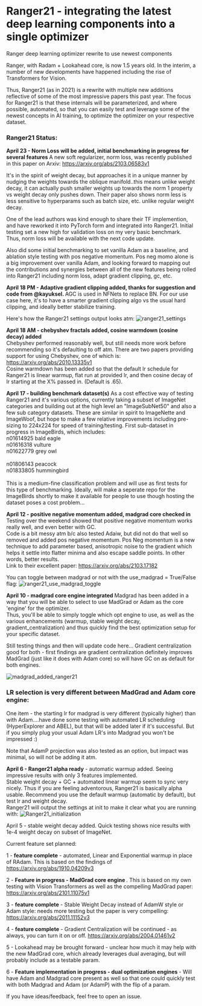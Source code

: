 # Ranger21 - integrating the latest deep learning components into a single optimizer
Ranger deep learning optimizer rewrite to use newest components 

Ranger, with Radam + Lookahead core, is now 1.5 years old.  In the interim, a number of new developments have happened including the rise of Transformers for Vision.

Thus, Ranger21 (as in 2021) is a rewrite with multiple new additions reflective of some of the most impressive papers this past year.  The focus for Ranger21 is that these internals will be parameterized, and where possible, automated, so that you can easily test and leverage some of the newest concepts in AI training, to optimize the optimizer on your respective dataset. 

### Ranger21 Status:</br>
<b> April 23 - Norm Loss will be added, initial benchmarking in progress for several features </b> A new soft regularizer, norm loss, was recently published in this paper on Arxiv:  https://arxiv.org/abs/2103.06583v1  

It's in the spirit of weight decay, but approaches it in a unique manner by nudging the weights towards the oblique manifold..this means unlike weight decay, it can actually push smaller weights up towards the norm 1 property vs weight decay only pushes down.  Their paper also shows norm less is less sensitive to hyperparams such as batch size, etc. unlike regular weight decay.</br>

One of the lead authors was kind enough to share their TF implemention, and have reworked it into PyTorch form and integrated into Ranger21.  Initial testing set a new high for validation loss on my very basic benchmark.  Thus, norm loss will be available with the next code update. </br>

Also did some initial benchmarking to set vanilla Adam as a baseline, and ablation style testing with pos negative momentum.  Pos neg momo alone is a big improvement over vanilla Adam, and looking forward to mapping out the contributions and synergies between all of the new features being rolled into Ranger21 including norm loss, adapt gradient clipping, gc, etc.  

<b> April 18 PM - Adaptive gradient clipping added, thanks for suggestion and code from @kayuksel. </b> AGC is used in NFNets to replace BN.  For our use case here, it's to have a smarter gradient clipping algo vs the usual hard clipping, and ideally better stabilize training.

Here's how the Ranger21 settings output looks atm:
![ranger21_settings](https://user-images.githubusercontent.com/46302957/115160522-7a513380-a04d-11eb-80a9-871f99da798e.JPG)


<b> April 18 AM - chebyshev fractals added, cosine warmdown (cosine decay) added </b></br>
Chebyshev performed reasonably well, but still needs more work before recommending so it's defaulting to off atm. 
There are two papers providing support for using Chebyshev, one of which is:
https://arxiv.org/abs/2010.13335v1 </br>
Cosine warmdown has been added so that the default lr schedule for Ranger21 is linear warmup, flat run at provided lr, and then cosine decay of lr starting at the X% passed in.  (Default is .65).  

<b> April 17 - building benchmark dataset(s)</b> As a cost effective way of testing Ranger21 and it's various options, currently taking a subset of ImageNet categories and building out at the high level an "ImageSubNet50" and also a few sub category datasets.  These are similar in spirit to ImageNette and ImageWoof, but hope to make a few relative improvements including pre-sizing to 224x224 for speed of training/testing.
First sub-dataset in progress in ImageBirds, which includes:  </br>
n01614925 bald eagle </br>
n01616318 vulture</br>
n01622779 grey owl</br>  
n01806143 peacock</br>
n01833805 hummingbird</br>
</br>
This is a medium-fine classification problem and will use as first tests for this type of benchmarking.  Ideally, will make a seperate repo for the ImageBirds shortly to make it available for people to use though hosting the dataset poses a cost problem... 

<b> April 12 - positive negative momentum added, madgrad core checked in </b> Testing over the weekend showed that positive negative momentum works really well, and even better with GC.  
Code is a bit messy atm b/c also tested Adaiw, but did not do that well so removed and added pos negative momentum.
Pos Neg momentum is a new technique to add parameter based, anisotropic noise to the gradient which helps it settle into flatter minima and also escape saddle points. 
In other words, better results.
</br>
Link to their excellent paper:
https://arxiv.org/abs/2103.17182

You can toggle between madgrad or not with the use_madgrad = True/False flag:
![ranger21_use_madgrad_toggle](https://user-images.githubusercontent.com/46302957/114484623-6c1f9500-9bbf-11eb-84f0-830859556856.JPG)


<b> April 10 - madgrad core engine integrated </b> Madgrad has been added in a way that you will be able to select to use MadGrad or Adam as the core 'engine' for the optimizer.  
Thus, you'll be able to simply toggle which opt engine to use, as well as the various enhancements (warmup, stable weight decay, gradient_centralization) and thus quickly find the best optimization setup for your specific dataset. 

Still testing things and then will update code here...
Gradient centralization good for both - first findings are gradient centralization definitely improves MadGrad (just like it does with Adam core) so will have GC on as default for both engines.

![madgrad_added_ranger21](https://user-images.githubusercontent.com/46302957/114292041-aca4d480-9a40-11eb-92b3-4243fd6d4390.JPG)


### LR selection is very different between MadGrad and Adam core engine:
One item - the starting lr for madgrad is very different (typically higher) than with Adam....have done some testing with automated LR scheduling (HyperExplorer and ABEL), but that will be added later if it's successful.  But if you simply plug your usual Adam LR's into Madgrad you won't be impressed :) 

Note that AdamP projection was also tested as an option, but impact was minimal, so will not be adding it atm. 

<b>April 6 - Ranger21 alpha ready</b> - automatic warmup added.  Seeing impressive results with only 3 features implemented.  </br>Stable weight decay + GC + automated linear warmup seem to sync very nicely. 
Thus if you are feeling adventorous, Ranger21 is basically alpha usable.  Recommend you use the default warmup (automatic by default), but test lr and weight decay. 
</br>
Ranger21 will output the settings at init to make it clear what you are running with:
![Ranger21_initialization](https://user-images.githubusercontent.com/46302957/113806993-2de62980-9718-11eb-8291-9764b71a544d.JPG)


April 5 - stable weight decay added.  Quick testing shows nice results with 1e-4 weight decay on subset of ImageNet. 

Current feature set planned:</br>

1 - <b>feature complete</b> - automated, Linear and Exponential warmup in place of RAdam.  This is based on the findings of https://arxiv.org/abs/1910.04209v3

2 - <b> Feature in progress - MadGrad core engine </b>.  This is based on my own testing with Vision Transformers as well as the compelling MadGrad paper:  https://arxiv.org/abs/2101.11075v1

3 - <b>feature complete</b> - Stable Weight Decay instead of AdamW style or Adam style:  needs more testing but the paper is very compelling:  https://arxiv.org/abs/2011.11152v3

4 - <b>feature complete</b> - Gradient Centralization will be continued - as always, you can turn it on or off.  https://arxiv.org/abs/2004.01461v2

5 - Lookahead may be brought forward - unclear how much it may help with the new MadGrad core, which already leverages dual averaging, but will probably include as a testable param. 

6 - <b>Feature implementation in progress - dual optimization engines </b> - Will have Adam and Madgrad core present as well so that one could quickly test with both Madgrad and Adam (or AdamP) with the flip of a param. 

If you have ideas/feedback, feel free to open an issue. 



